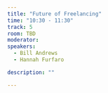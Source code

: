 ```yaml
---
title: "Future of Freelancing"
time: "10:30 - 11:30"
track: 5
room: TBD
moderator:
speakers:
  - Bill Andrews
  - Hannah Furfaro

description: ""

---
```

